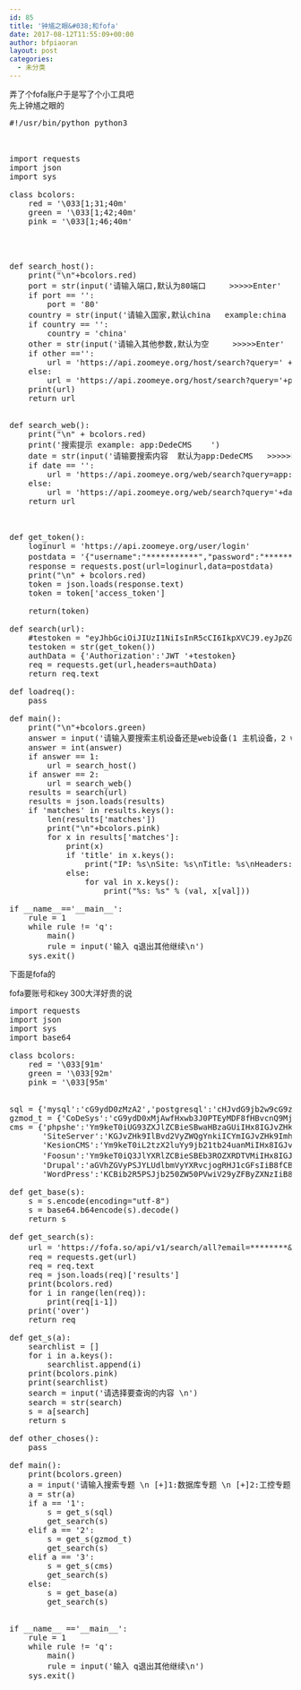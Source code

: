 ```yaml
---
id: 85
title: '钟馗之眼&#038;和fofa'
date: 2017-08-12T11:55:09+00:00
author: bfpiaoran
layout: post
categories:
  - 未分类
---
```

弄了个fofa账户于是写了个小工具吧  
先上钟馗之眼的

<pre line="1">#!/usr/bin/python python3
 
 
 
import requests
import json
import sys
 
class bcolors:
    red = '\033[1;31;40m'
    green = '\033[1;42;40m'
    pink = '\033[1;46;40m'
 
 
 
 
def search_host():
    print("\n"+bcolors.red)
    port = str(input('请输入端口,默认为80端口     >>>>>Enter'  ))
    if port == '':
        port = '80'
    country = str(input('请输入国家,默认china   example:china  >>>>>Enter'  ))
    if country == '':
        country = 'china'
    other = str(input('请输入其他参数,默认为空     >>>>>Enter'  ))
    if other =='':
        url = 'https://api.zoomeye.org/host/search?query=' + port + '%20' + 'country:' + country
    else:
        url = 'https://api.zoomeye.org/host/search?query='+port+'%20'+'country:'+country+other
    print(url)
    return url
 
 
def search_web():
    print("\n" + bcolors.red)
    print('搜索提示 example: app:DedeCMS    ')
    date = str(input('请输要搜索内容  默认为app:DedeCMS   >>>>>Enter'  ))
    if date == '':
        url = 'https://api.zoomeye.org/web/search?query=app:DedeCMS'
    else:
        url = 'https://api.zoomeye.org/web/search?query='+date
    return url
 
 
 
def get_token():
    loginurl = 'https://api.zoomeye.org/user/login'
    postdata = '{"username":"***********","password":"**********"}'     #这里账号密码
    response = requests.post(url=loginurl,data=postdata)
    print("\n" + bcolors.red)
    token = json.loads(response.text)
    token = token['access_token']
 
    return(token)
 
def search(url):
    #testoken = "eyJhbGciOiJIUzI1NiIsInR5cCI6IkpXVCJ9.eyJpZGVudGl0eSI6IjIwNzQyNjcxOUBxcS5jb20iLCJpYXQiOjE0ODYxOTg5MjksIm5iZiI6MTQ4NjE5ODkyOSwiZXhwIjoxNDg2MjQyMTI5fQ.GM1P_ctTkWUnp17MCTtkMQ-XTp0Eyp5Pp8IDTQ4gn_o"   #test
    testoken = str(get_token())
    authData = {'Authorization':'JWT '+testoken}
    req = requests.get(url,headers=authData)
    return req.text
 
def loadreq():
    pass
 
def main():
    print("\n"+bcolors.green)
    answer = input('请输入要搜索主机设备还是web设备(1 主机设备，2 web设备)')
    answer = int(answer)
    if answer == 1:
        url = search_host()
    if answer == 2:
        url = search_web()
    results = search(url)
    results = json.loads(results)
    if 'matches' in results.keys():
        len(results['matches'])
        print("\n"+bcolors.pink)
        for x in results['matches']:
            print(x)
            if 'title' in x.keys():
                print("IP: %s\nSite: %s\nTitle: %s\nHeaders: %s\nLocation: %s\n" % (x['ip'], x['site'], x['title'], x['headers'].replace("\n\n", ""), x['geoinfo']))
            else:
                for val in x.keys():
                    print("%s: %s" % (val, x[val]))
 
if __name__=='__main__':
    rule = 1
    while rule != 'q':
        main()
        rule = input('输入 q退出其他继续\n')
    sys.exit()
</pre>

下面是fofa的

fofa要账号和key 300大洋好贵的说

<pre line="1">import requests
import json
import sys
import base64
 
class bcolors:
    red = '\033[91m'
    green = '\033[92m'
    pink = '\033[95m'
 
 
sql = {'mysql':'cG9ydD0zMzA2','postgresql':'cHJvdG9jb2w9cG9zdGdyZXM%3D','MongoDB':'cHJvdG9jb2w9bW9uZ29kYg%3D%3D','Riak':'cHJvdG9jb2w9cmlhaw%3D%3D','Elastic':'KChwb3J0PTkyMDAgJiYgcHJvdG9jb2w9aHR0cCAmJiBiYW5uZXI9anNvbikg%0AfHwgKGhlYWRlcj1qc29uICYmIGJvZHk9ImNsdXN0ZXJfbmFtZSIpKQ%3D%3D','Redis':'cHJvdG9jb2w9cmVkaXM%3D','Memcached':'cHJvdG9jb2w9bWVtY2FjaGU%3D','Cassandra':'cHJvdG9jb2w9Y2Fzc2FuZHJh','CouchDB':'aGVhZGVyPWNvdWNoZGIgJiYgKGJvZHk9IlwiZXJyb3JcIjpcInVuYXV0aG9y%0AaXplZFwiIiB8fCBib2R5PSJcImNvdWNoZGJcIjpcIndlbGNvbWVcIiIp','ORACLE':'cHJvdG9jb2w9b3JhY2xl','SQL Server':'cHJvdG9jb2w9bXNzcWw%3D','SYBASE':'KGhlYWRlcj1BZGFwdGl2ZVNlcnZlckFueXdoZXJlIHx8IGhlYWRlcj1TUUxB%0Abnl3aGVyZSB8fCBiYW5uZXI9QWRhcHRpdmVTZXJ2ZXJBbnl3aGVyZSB8fCBi%0AYW5uZXI9U1FMQW55d2hlcmUp','db2':'cHJvdG9jb2w9ZGIy'}
gzmod_t = {'CoDeSys':'cG9ydD0xMjAwfHxwb3J0PTEyMDF8fHBvcnQ9MjQ1NQ%3D%3D','GE-SRTP':'cHJvdG9jb2w9Z2VzcnRw','SIEMENS':'cHJvdG9jb2w9czc%3D','omron':'cG9ydD05NjAw','redlion':'cHJvdG9jb2w9cmVkbGlvbg%3D%3D','Modbus':'cHJvdG9jb2w9bW9kYnVz','fox':'cHJvdG9jb2w9Zm94','EtherNet/IP':'cHJvdG9jb2w9ZXRoZXJuZXRpcA%3D%3D','dnp':'cHJvdG9jb2w9ZG5wMw%3D%3D','BACnet':'cHJvdG9jb2w9YmFjbmV0','MELSEC-Q':'cG9ydD01MDA3','HART-IP':'cG9ydD01MDk0','PCWorx':'cHJvdG9jb2w9cGN3b3J4'}
cms = {'phpshe':'Ym9keT0iUG93ZXJlZCBieSBwaHBzaGUiIHx8IGJvZHk9ImNvbnRlbnQ9XCJw%0AaHBzaGUi','ThinkSAAS':'Ym9keT0iL2FwcC9ob21lL3NraW5zL2RlZmF1bHQvc3R5bGUuY3NzIg%3D%3D','E-Tiller':'Ym9keT0icmVhZGVyL3ZpZXdfYWJzdHJhY3QuYXNweCI%3D','ThinkPHP':'aGVhZGVyPSJ0aGlua3BocCIgfHwgaGVhZGVyPSJ0aGlua190ZW1wbGF0ZSI%3D','DouPHP':'Ym9keT0iUG93ZXJlZCBieSBEb3VQSFAiIHx8IChib2R5PSJjb250cm9sQmFz%0AZSIgJiYgYm9keT0iaW5kZXhMZWZ0IiAmJiBib2R5PSJyZWNvbW1lbmRQcm9k%0AdWN0Iik%3D','TWCMS':'Ym9keT0iL3R3Y21zL3RoZW1lLyIgJiYgYm9keT0iL2Nzcy9nbG9iYWwuY3Nz%0AIg%3D%3D',
       'SiteServer':'KGJvZHk9IlBvd2VyZWQgYnkiICYmIGJvZHk9Imh0dHA6Ly93d3cuc2l0ZXNl%0AcnZlci5jbiIgJiYgYm9keT0iU2l0ZVNlcnZlciBDTVMiKSB8fCB0aXRsZT0i%0AUG93ZXJlZCBieSBTaXRlU2VydmVyIENNUyIgfHwgYm9keT0iVF%2Fns7vnu5%2Fp%0AppbpobXmqKHmnb8iIHx8IChib2R5PSJzaXRlc2VydmVyIiAmJiBib2R5PSJz%0AaXRlZmlsZXMiKQ%3D%3D','Joomla':'Ym9keT0iY29udGVudD1cIkpvb21sYSIgfHwgKGJvZHk9Ii9tZWRpYS9zeXN0%0AZW0vanMvY29yZS5qcyIgJiYgYm9keT0iL21lZGlhL3N5c3RlbS9qcy9tb290%0Ab29scy1jb3JlLmpzIik%3D',
       'KesionCMS':'Ym9keT0iL2tzX2luYy9jb21tb24uanMiIHx8IGJvZHk9InB1Ymxpc2ggYnkg%0AS2VzaW9uQ01TIg%3D%3D','CMSTop':'Ym9keT0iL2Nzcy9jbXN0b3AtY29tbW9uLmNzcyIgfHwgYm9keT0iL2pzL2Nt%0Ac3RvcC1jb21tb24uanMiIHx8IGJvZHk9ImNtc3RvcC1saXN0LXRleHQuY3Nz%0AIiB8fCBib2R5PSI8YSBjbGFzcz1cInBvd2VyZWRieVwiIGhyZWY9XCJodHRw%0AOi8vd3d3LmNtc3RvcC5jb21cIiI%3D','ESPCMS':'dGl0bGU9IlBvd2VyZWQgYnkgRVNQQ01TIiB8fCBib2R5PSJQb3dlcmVkIGJ5%0AIEVTUENNUyIgfHwgKGJvZHk9ImluZm9saXN0X2ZmZiIgJiYgYm9keT0iL3Rl%0AbXBsYXRlcy9kZWZhdWx0L3N0eWxlL3RlbXBhdGVzX2Rpdi5jc3MiKQ%3D%3D','74CMS':'KGJvZHk9ImNvbnRlbnQ9XCI3NGNtcy5jb20iIHx8IGJvZHk9ImNvbnRlbnQ9%0AXCLpqpHlo6tDTVMiIHx8IGJvZHk9IlBvd2VyZWQgYnkgPGEgaHJlZj1cImh0%0AdHA6Ly93d3cuNzRjbXMuY29tL1wiIiB8fCAoYm9keT0iL3RlbXBsYXRlcy9k%0AZWZhdWx0L2Nzcy9jb21tb24uY3NzIiAmJiBib2R5PSJzZWxlY3Rqb2JzY2F0%0AZWdvcnkiKSk%3D',
       'Foosun':'Ym9keT0iQ3JlYXRlZCBieSBEb3ROZXRDTVMiIHx8IGJvZHk9IkZvciBGb29z%0AdW4iIHx8IGJvZHk9IlBvd2VyZWQgYnkgd3d3LkZvb3N1bi5uZXQsUHJvZHVj%0AdHM6Rm9vc3VuIENvbnRlbnQgTWFuYWdlIHN5c3RlbSI%3D','PhpCMS':'KGJvZHk9IlBvd2VyZWQgYnkiICYmIGJvZHk9Imh0dHA6Ly93d3cucGhwY21z%0ALmNuIikgfHwgYm9keT0iY29udGVudD1cIlBocGNtcyIgfHwgYm9keT0iUG93%0AZXJlZCBieSBQaHBjbXMiIHx8IGJvZHk9ImRhdGEvY29uZmlnLmpzIg%3D%3D','大汉系统（Hanweb）':'Ym9keT0iUHJvZHVjZWQgQnkg5aSn5rGJ572R57ucIiB8fCBib2R5PSI8YSBo%0AcmVmPSdodHRwOi8vd3d3LmhhbndlYi5jb20nIHN0eWxlPSdkaXNwbGF5Om5v%0AbmUnPiIgfHwgYm9keT0iPG1ldGEgbmFtZT0nR2VuZXJhdG9yJyBjb250ZW50%0APSflpKfmsYnniYjpgJonPiIgfHwgYm9keT0iPG1ldGEgbmFtZT0nQXV0aG9y%0AJyBjb250ZW50PSflpKfmsYnnvZHnu5wnPiIgfHwgYm9keT0iL2pjbXNfZmls%0AZXMvamNtcyI%3D',
       'Drupal':'aGVhZGVyPSJYLUdlbmVyYXRvcjogRHJ1cGFsIiB8fCBib2R5PSJjb250ZW50%0APVwiRHJ1cGFsIiB8fCBib2R5PSJqUXVlcnkuZXh0ZW5kKERydXBhbC5zZXR0%0AaW5ncyIgfHwgKGJvZHk9Ii9zaXRlcy9kZWZhdWx0L2ZpbGVzLyIgJiYgYm9k%0AeT0iL3NpdGVzL2FsbC9tb2R1bGVzLyIgJiYgYm9keT0iL3NpdGVzL2FsbC90%0AaGVtZXMvIikgfHwgaGVhZGVyPSJhY2UtZHJ1cGFsN3Byb2Qi','CmsEasy':'dGl0bGU9IlBvd2VyZWQgYnkgQ21zRWFzeSIgfHwgaGVhZGVyPSJodHRwOi8v%0Ad3d3LmNtc2Vhc3kuY24vc2VydmljZV8xLmh0bWwiIHx8IGJvZHk9ImNvbnRl%0AbnQ9XCJDbXNFYXN5Ig%3D%3D',
       'WordPress':'KCBib2R5PSJjb250ZW50PVwiV29yZFByZXNzIiB8fCAoaGVhZGVyPSJYLVBp%0AbmdiYWNrIiAmJiBoZWFkZXI9Ii94bWxycGMucGhwIiAmJiBib2R5PSIvd3At%0AaW5jbHVkZXMvIiApICkgfHwgaGVhZGVyPSJ3b3JkcHJlc3NfdGVzdF9jb29r%0AaWUi','DedeCMS':'KGJvZHk9IlBvd2VyIGJ5IERlZGVDbXMiIHx8IChib2R5PSJQb3dlcmVkIGJ5%0AIiAmJiBib2R5PSJodHRwOi8vd3d3LmRlZGVjbXMuY29tLyIgJiYgYm9keT0i%0ARGVkZUNNUyIpIHx8IGJvZHk9Ii90ZW1wbGV0cy9kZWZhdWx0L3N0eWxlL2Rl%0AZGVjbXMuY3NzIik%3D','ASPCMS':'dGl0bGU9IlBvd2VyZWQgYnkgQVNQQ01TIiB8fCBib2R5PSJjb250ZW50PVwi%0AQVNQQ01TIiB8fCBib2R5PSIvaW5jL0FzcENtc19BZHZKcy5hc3Ai','MetInfo':'dGl0bGU9IlBvd2VyZWQgYnkgTWV0SW5mbyIgfHwgYm9keT0iY29udGVudD1c%0AIk1ldEluZm8iIHx8IGJvZHk9InBvd2VyZWRfYnlfbWV0aW5mbyIgfHwgYm9k%0AeT0iL2ltYWdlcy9jc3MvbWV0aW5mby5jc3Mi'}
 
def get_base(s):
    s = s.encode(encoding="utf-8")
    s = base64.b64encode(s).decode()
    return s
 
def get_search(s):
    url = 'https://fofa.so/api/v1/search/all?email=********&key=***********&qbase64='+s             #这里是填账号和key
    req = requests.get(url)
    req = req.text
    req = json.loads(req)['results']
    print(bcolors.red)
    for i in range(len(req)):
        print(req[i-1])
    print('over')
    return req
 
def get_s(a):
    searchlist = []
    for i in a.keys():
        searchlist.append(i)
    print(bcolors.pink)
    print(searchlist)
    search = input('请选择要查询的内容 \n')
    search = str(search)
    s = a[search]
    return s
 
def other_choses():
    pass
 
def main():
    print(bcolors.green)
    a = input('请输入搜索专题 \n [+]1:数据库专题 \n [+]2:工控专题 \n [+]3:部分cms规则 \n [+]4:自定义规则请输入自定义的内容 \n')
    a = str(a)
    if a == '1':
        s = get_s(sql)
        get_search(s)
    elif a == '2':
        s = get_s(gzmod_t)
        get_search(s)
    elif a == '3':
        s = get_s(cms)
        get_search(s)
    else:
        s = get_base(a)
        get_search(s)
 
 
if __name__ =='__main__':
    rule = 1
    while rule != 'q':
        main()
        rule = input('输入 q退出其他继续\n')
    sys.exit()
</pre>